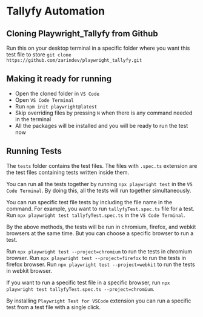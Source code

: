 # Tallyfy Automation

## Cloning Playwright_Tallyfy from Github
Run this on your desktop terminal in a specific folder where you want this test file to store `git clone https://github.com/zarindev/playwright_tallyfy.git`

## Making it ready for running
- Open the cloned folder in `VS Code`
- Open `VS Code Terminal`
- Run `npm init playwright@latest`
- Skip overriding files by pressing `N` when there is any command needed in the terminal
- All the packages will be installed and you will be ready to run the test now

## Running Tests
The `tests` folder contains the test files. The files with `.spec.ts` extension are the test files containing tests written inside them. 

You can run all the tests together by running `npx playwright test` in the `VS Code Terminal`. By doing this, all the tests will run together simultaneously. 

You can run specific test file tests by including the file name in the command. For example, you want to run `tallyfyTest.spec.ts` file for a test. Run `npx playwright test tallyfyTest.spec.ts` in the `VS Code Terminal`.

By the above methods, the tests will be run in chromium, firefox, and webkit browsers at the same time. But you can choose a specific browser to run a test. 

Run `npx playwright test --project=chromium` to run the tests in chromium browser.
Run `npx playwright test --project=firefox` to run the tests in firefox browser.
Run `npx playwright test --project=webkit` to run the tests in webkit browser.

If you want to run a specific test file in a specific browser, run `npx playwright test tallyfyTest.spec.ts --project=chromium`.

By installing `Playwright Test for VSCode` extension you can run a specific test from a test file with a single click. 
